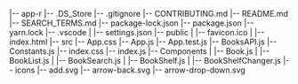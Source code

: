 |-- app-r
    |-- .DS_Store
    |-- .gitignore
    |-- CONTRIBUTING.md
    |-- README.md
    |-- SEARCH_TERMS.md
    |-- package-lock.json
    |-- package.json
    |-- yarn.lock
    |-- .vscode
    |   |-- settings.json
    |-- public
    |   |-- favicon.ico
    |   |-- index.html
    |-- src
        |-- App.css
        |-- App.js
        |-- App.test.js
        |-- BooksAPI.js
        |-- Constants.js
        |-- index.css
        |-- index.js
        |-- Components
        |   |-- Book.js
        |   |-- BookList.js
        |   |-- BookSearch.js
        |   |-- BookShelf.js
        |   |-- BookShelfChanger.js
        |-- icons
            |-- add.svg
            |-- arrow-back.svg
            |-- arrow-drop-down.svg
